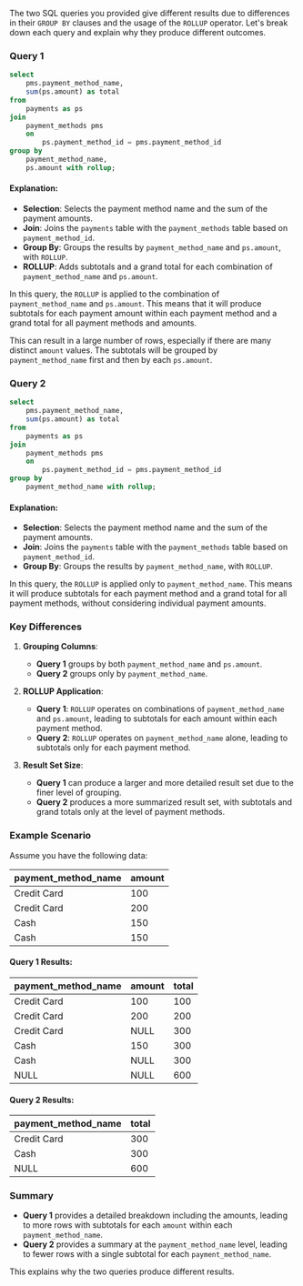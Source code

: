 
The two SQL queries you provided give different results due to differences in their `GROUP BY` clauses and the usage of the `ROLLUP` operator. Let's break down each query and explain why they produce different outcomes.

### Query 1

```sql
select
    pms.payment_method_name,
    sum(ps.amount) as total
from
    payments as ps
join
    payment_methods pms
    on
        ps.payment_method_id = pms.payment_method_id
group by
    payment_method_name,
    ps.amount with rollup;
```

#### Explanation:

- **Selection**: Selects the payment method name and the sum of the payment amounts.
- **Join**: Joins the `payments` table with the `payment_methods` table based on `payment_method_id`.
- **Group By**: Groups the results by `payment_method_name` and `ps.amount`, with `ROLLUP`.
- **ROLLUP**: Adds subtotals and a grand total for each combination of `payment_method_name` and `ps.amount`.

In this query, the `ROLLUP` is applied to the combination of `payment_method_name` and `ps.amount`. This means that it will produce subtotals for each payment amount within each payment method and a grand total for all payment methods and amounts. 

This can result in a large number of rows, especially if there are many distinct `amount` values. The subtotals will be grouped by `payment_method_name` first and then by each `ps.amount`.

### Query 2

```sql
select
    pms.payment_method_name,
    sum(ps.amount) as total
from
    payments as ps
join
    payment_methods pms
    on
        ps.payment_method_id = pms.payment_method_id
group by
    payment_method_name with rollup;
```

#### Explanation:

- **Selection**: Selects the payment method name and the sum of the payment amounts.
- **Join**: Joins the `payments` table with the `payment_methods` table based on `payment_method_id`.
- **Group By**: Groups the results by `payment_method_name`, with `ROLLUP`.

In this query, the `ROLLUP` is applied only to `payment_method_name`. This means it will produce subtotals for each payment method and a grand total for all payment methods, without considering individual payment amounts.

### Key Differences

1. **Grouping Columns**:
    - **Query 1** groups by both `payment_method_name` and `ps.amount`.
    - **Query 2** groups only by `payment_method_name`.

2. **ROLLUP Application**:
    - **Query 1**: `ROLLUP` operates on combinations of `payment_method_name` and `ps.amount`, leading to subtotals for each amount within each payment method.
    - **Query 2**: `ROLLUP` operates on `payment_method_name` alone, leading to subtotals only for each payment method.

3. **Result Set Size**:
    - **Query 1** can produce a larger and more detailed result set due to the finer level of grouping.
    - **Query 2** produces a more summarized result set, with subtotals and grand totals only at the level of payment methods.

### Example Scenario

Assume you have the following data:

| payment_method_name | amount |
|---------------------|--------|
| Credit Card         | 100    |
| Credit Card         | 200    |
| Cash                | 150    |
| Cash                | 150    |

#### Query 1 Results:

| payment_method_name | amount | total |
|---------------------|--------|-------|
| Credit Card         | 100    | 100   |
| Credit Card         | 200    | 200   |
| Credit Card         | NULL   | 300   | (Subtotal for Credit Card)
| Cash                | 150    | 300   |
| Cash                | NULL   | 300   | (Subtotal for Cash)
| NULL                | NULL   | 600   | (Grand Total)

#### Query 2 Results:

| payment_method_name | total |
|---------------------|-------|
| Credit Card         | 300   |
| Cash                | 300   |
| NULL                | 600   | (Grand Total)

### Summary

- **Query 1** provides a detailed breakdown including the amounts, leading to more rows with subtotals for each `amount` within each `payment_method_name`.
- **Query 2** provides a summary at the `payment_method_name` level, leading to fewer rows with a single subtotal for each `payment_method_name`.

This explains why the two queries produce different results.